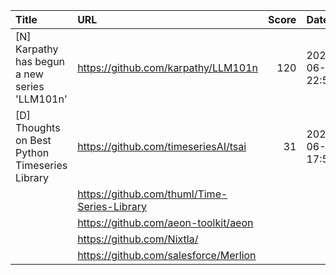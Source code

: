 | Title                                          | URL                                          |   Score | Date                |
|:-----------------------------------------------|:---------------------------------------------|--------:|:--------------------|
| [N] Karpathy has begun a new series 'LLM101n'  | https://github.com/karpathy/LLM101n          |     120 | 2024-06-25 22:50:39 |
| [D] Thoughts on Best Python Timeseries Library | https://github.com/timeseriesAI/tsai         |      31 | 2024-06-26 17:54:21 |
|                                                | https://github.com/thuml/Time-Series-Library |         |                     |
|                                                | https://github.com/aeon-toolkit/aeon         |         |                     |
|                                                | https://github.com/Nixtla/                   |         |                     |
|                                                | https://github.com/salesforce/Merlion        |         |                     |